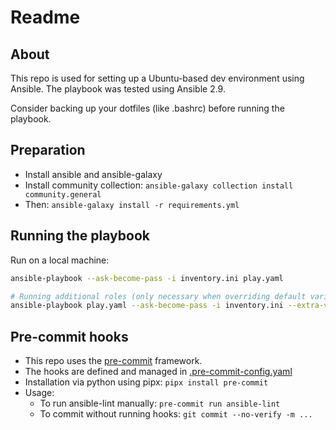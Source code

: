 # Readme

## About

This repo is used for setting up a Ubuntu-based dev environment using Ansible. The playbook was tested using Ansible 2.9.

Consider backing up your dotfiles (like .bashrc) before running the playbook.

## Preparation

- Install ansible and ansible-galaxy
- Install community collection: `ansible-galaxy collection install community.general`
- Then: `ansible-galaxy install -r requirements.yml`

## Running the playbook

Run on a local machine:

```sh
ansible-playbook --ask-become-pass -i inventory.ini play.yaml

# Running additional roles (only necessary when overriding default variables)
ansible-playbook play.yaml --ask-become-pass -i inventory.ini --extra-vars "install_neovim=true"
```

## Pre-commit hooks

- This repo uses the [pre-commit](https://pre-commit.com/) framework.
- The hooks are defined and managed in [.pre-commit-config.yaml](./.pre-commit-config.yaml)
- Installation via python using pipx: `pipx install pre-commit`
- Usage:
  - To run ansible-lint manually: `pre-commit run ansible-lint`
  - To commit without running hooks: `git commit --no-verify -m ...`

